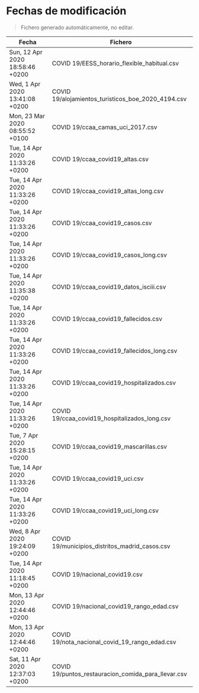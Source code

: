 # Fechas de modificación

> Fichero generado automáticamente, no editar.

| Fecha                           | Fichero                  |
|---------------------------------|--------------------------|
| Sun, 12 Apr 2020 18:58:46 +0200  | COVID 19/EESS_horario_flexible_habitual.csv |
| Wed, 1 Apr 2020 13:41:08 +0200  | COVID 19/alojamientos_turisticos_boe_2020_4194.csv |
| Mon, 23 Mar 2020 08:55:52 +0100  | COVID 19/ccaa_camas_uci_2017.csv |
| Tue, 14 Apr 2020 11:33:26 +0200  | COVID 19/ccaa_covid19_altas.csv |
| Tue, 14 Apr 2020 11:33:26 +0200  | COVID 19/ccaa_covid19_altas_long.csv |
| Tue, 14 Apr 2020 11:33:26 +0200  | COVID 19/ccaa_covid19_casos.csv |
| Tue, 14 Apr 2020 11:33:26 +0200  | COVID 19/ccaa_covid19_casos_long.csv |
| Tue, 14 Apr 2020 11:35:38 +0200  | COVID 19/ccaa_covid19_datos_isciii.csv |
| Tue, 14 Apr 2020 11:33:26 +0200  | COVID 19/ccaa_covid19_fallecidos.csv |
| Tue, 14 Apr 2020 11:33:26 +0200  | COVID 19/ccaa_covid19_fallecidos_long.csv |
| Tue, 14 Apr 2020 11:33:26 +0200  | COVID 19/ccaa_covid19_hospitalizados.csv |
| Tue, 14 Apr 2020 11:33:26 +0200  | COVID 19/ccaa_covid19_hospitalizados_long.csv |
| Tue, 7 Apr 2020 15:28:15 +0200  | COVID 19/ccaa_covid19_mascarillas.csv |
| Tue, 14 Apr 2020 11:33:26 +0200  | COVID 19/ccaa_covid19_uci.csv |
| Tue, 14 Apr 2020 11:33:26 +0200  | COVID 19/ccaa_covid19_uci_long.csv |
| Wed, 8 Apr 2020 19:24:09 +0200  | COVID 19/municipios_distritos_madrid_casos.csv |
| Tue, 14 Apr 2020 11:18:45 +0200  | COVID 19/nacional_covid19.csv |
| Mon, 13 Apr 2020 12:44:46 +0200  | COVID 19/nacional_covid19_rango_edad.csv |
| Mon, 13 Apr 2020 12:44:46 +0200  | COVID 19/nota_nacional_covid_19_rango_edad.csv |
| Sat, 11 Apr 2020 12:37:03 +0200  | COVID 19/puntos_restauracion_comida_para_llevar.csv |
